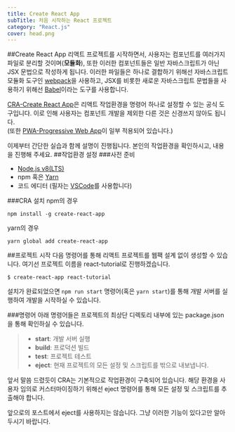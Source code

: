 ```yaml
---
title: Create React App
subTitle: 처음 시작하는 React 프로젝트
category: "React.js"
cover: head.png
---
```


##Create React App
리액트 프로젝트를 시작하면서, 사용자는 컴포넌트를 여러가지 파일로 분리할 것이며(**모듈화**), 또한 이러한 컴포넌트들은 일반 자바스크립트가 아닌 JSX 문법으로 작성하게 됩니다. 이러한 파일들은 하나로 결합하기 위해선 자바스크립트 모듈화 도구인 [webpack](https://webpack.js.org/)을 사용하고, JSX를 비롯한 새로운 자바스크립트 문법들을 사용하기 위해선 [Babel](https://babeljs.io/)이라는 도구를 사용합니다.

[CRA-Create React App](https://github.com/facebook/create-react-app)은 리액트 작업환경을 명령어 하나로 설정할 수 있는 공식 도구입니다. 이로 인해 사용자는 컴포넌트 개발을 제외한 다른 것은 신경쓰지 않아도 됩니다.  
(또한 [PWA-Progressive Web App](https://developers.google.com/web/progressive-web-apps/?hl=ko)이 일부 적용되어 있습니다.)

이제부터 간단한 실습과 함께 설명이 진행됩니다. 본인의 작업환경을 확인하시고, 내용을 진행해 주세요.
##작업환경 설정
###사전 준비
* [Node.js v8(LTS)](https://nodejs.org/ko/download/)
* npm 혹은 [Yarn](https://yarnpkg.com/en/docs/install#windows-stable)
* 코드 에디터 (필자는 [VSCode](https://code.visualstudio.com/)를 사용합니다)


###CRA 설치
npm의 경우
```
npm install -g create-react-app
```
yarn의 경우
```
yarn global add create-react-app
```

##프로젝트 시작
다음 명령어를 통해 리액트 프로젝트를 웹팩 설계 없이 생성할 수 있습니다. 여기선 프로젝트 이름을 react-tutorial로 진행하겠습니다.
```
$ create-react-app react-tutorial
```

설치가 완료되었으면 `npm run start` 명령어(혹은 `yarn start`)를 통해 개발 서버를 실행하여 개발을 시작하실 수 있습니다.

###명령어
아래 명령어들은 프로젝트의 최상단 디렉토리 내부에 있는 package.json을 통해 확인하실 수 있습니다.
>* **start**: 개발 서버 실행
>* **build**: 프로덕션 빌드
>* **test**: 프로젝트 테스트
>* **eject**: 현재 프로젝트의 모든 설정 및 스크립트를 밖으로 내보냅니다.

앞서 말씀 드렸듯이 CRA는 기본적으로 작업환경이 구축되어 있습니다. 해당 환경을 사용자 임의로 커스터마이징하기 위해선 eject 명령어를 통해 모든 설정 및 스크립트를 추출해야 합니다.

앞으로의 포스트에서 eject를 사용하지는 않습니다. 그냥 이러한 기능이 있다고만 알아두시기 바랍니다.
